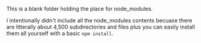 This is a blank folder holding the place for node_modules.

I intentionally didn't include all the node_modules contents becuase there are litterally about 4,500 subdirectories and files plus you can easily install them all yourself with a basic `npm install`.
